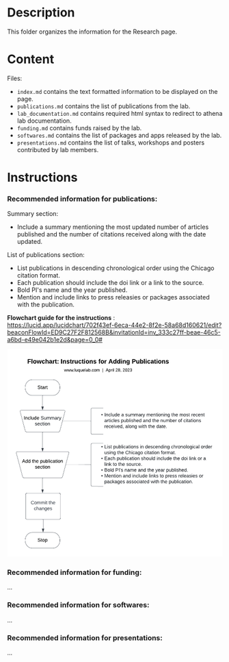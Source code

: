 # Description
This folder organizes the information for the Research page.

# Content
Files:
+ `index.md` contains the text formatted information to be displayed on the page.
+ `publications.md` contains the list of publications from the lab.
+ `lab_documentation.md` contains required html syntax to redirect to athena lab documentation.
+ `funding.md` contains funds raised by the lab.
+ `softwares.md` contains the list of packages and apps released by the lab.
+ `presentations.md` contains the list of talks, workshops and posters contributed by lab members.

# Instructions

### Recommended information for publications:
Summary section:
  + Include a summary mentioning the most updated number of articles published and the number of citations received along with the date updated. 

List of publications section:
+ List publications in descending chronological order using the Chicago citation format.
+ Each publication should include the doi link or a link to the source. 
+ Bold PI's name and the year published.
+ Mention and include links to press releasies or packages associated with the publication.

**Flowchart guide for the instructions** : https://lucid.app/lucidchart/702f43ef-6eca-44e2-8f2e-58a68d160621/edit?beaconFlowId=ED9C27F2F812568B&invitationId=inv_333c27ff-beae-46c5-a6bd-e49e042b1e2d&page=0_0#

<img src="publications_flowchart.png" width="600">

### Recommended information for funding:
...

### Recommended information for softwares:
...

### Recommended information for presentations:
...


